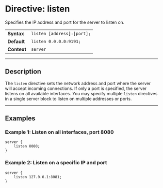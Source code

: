 # Directive: listen

Specifies the IP address and port for the server to listen on.

|             |                                   |
| ----------- | --------------------------------- |
| **Syntax**  | `listen [address]:[port];`        |
| **Default** | `listen 0.0.0.0:9191;`            |
| **Context** | `server`                          |

---

## Description

The `listen` directive sets the network address and port where the server will accept incoming connections.
If only a port is specified, the server listens on all available interfaces.
You may specify multiple `listen` directives in a single server block to listen on multiple addresses or ports.

---

## Examples

### Example 1: Listen on all interfaces, port 8080

```nginx
server {
    listen 8080;
}
```

### Example 2: Listen on a specific IP and port

```nginx
server {
    listen 127.0.0.1:8081;
}
```
